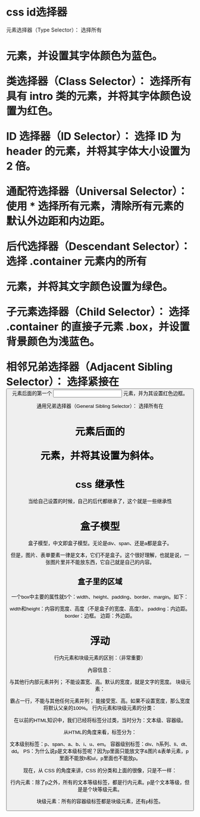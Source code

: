 # css id选择器

元素选择器（Type Selector）： 选择所有 <h1> 元素，并设置其字体颜色为蓝色。

类选择器（Class Selector）： 选择所有具有 intro 类的元素，并将其字体颜色设置为红色。

ID 选择器（ID Selector）： 选择 ID 为 header 的元素，并将其字体大小设置为 2 倍。

通配符选择器（Universal Selector）： 使用 * 选择所有元素，清除所有元素的默认外边距和内边距。

后代选择器（Descendant Selector）： 选择 .container 元素内的所有 <p> 元素，并将其文字颜色设置为绿色。

子元素选择器（Child Selector）： 选择 .container 的直接子元素 .box，并设置背景颜色为浅蓝色。

相邻兄弟选择器（Adjacent Sibling Selector）： 选择紧接在 <button> 元素后面的第一个 <input> 元素，并为其设置红色边框。

通用兄弟选择器（General Sibling Selector）： 选择所有在 <h1> 元素后面的 <p> 元素，并将其设置为斜体。

# css 继承性
当给自己设置的时候，自己的后代都继承了，这个就是一些继承性

# 盒子模型

盒子模型，中文即盒子模型。无论是div、span、还是a都是盒子。

但是，图片、表单要素一律是文本，它们不是盒子。这个很好理解，也就是说，一张图片里并不能放东西，它自己就是自己的内容。

## 盒子里的区域
一个box中主要的属性就5个：width、height、padding、border、margin。如下：

width和height：内容的宽度、高度（不是盒子的宽度、高度）。
padding：内边距。
border：边框。
边距：外边距。


# 浮动

行内元素和块级元素的区别：（非常重要）

內容信息：

与其他行内部元素并列；
不能设置宽、高。默认的宽度，就是文字的宽度。
块级元素：

霸占一行，不能与其他任何元素并列；
能接受宽、高。如果不设置宽度，那么宽度将默认父亲的100%。
行内元素和块级元素的分类：

在以前的HTML知识中，我们已经将标签分过类，当时分为：文本级、容器级。

从HTML的角度来看，标签分为：

文本级别标签：p、span、a、b、i、u、em。
容器级别标签：div、h系列、li、dt、dd。
PS：为什么说p是文本级标签呢？因为p里面只能放文字&图片&表单元素，p里面不能放h和ul，p里面也不能放p。

现在，从 CSS 的角度来讲，CSS 的分类和上面的很像，只是不一样：

行内元素：除了p之外，所有的文本等级标签，都是行内元素。p是个文本等级，但是是个块等级元素。

块级元素：所有的容器级标签都是块级元素，还有p标签。

